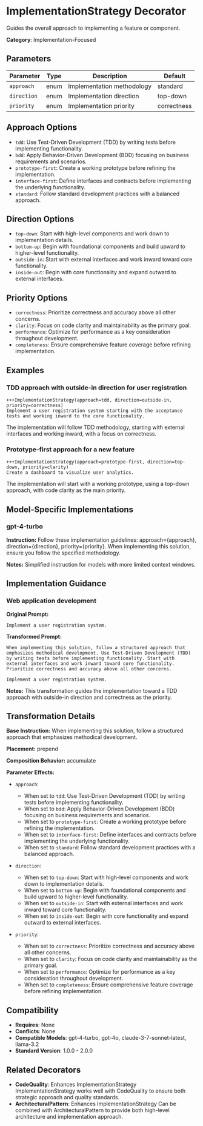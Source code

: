 # ImplementationStrategy Decorator

Guides the overall approach to implementing a feature or component.

**Category**: Implementation-Focused

## Parameters

| Parameter | Type | Description | Default |
|-----------|------|-------------|--------|
| `approach` | enum | Implementation methodology | standard |
| `direction` | enum | Implementation direction | top-down |
| `priority` | enum | Implementation priority | correctness |

## Approach Options

- `tdd`: Use Test-Driven Development (TDD) by writing tests before implementing functionality.
- `bdd`: Apply Behavior-Driven Development (BDD) focusing on business requirements and scenarios.
- `prototype-first`: Create a working prototype before refining the implementation.
- `interface-first`: Define interfaces and contracts before implementing the underlying functionality.
- `standard`: Follow standard development practices with a balanced approach.

## Direction Options

- `top-down`: Start with high-level components and work down to implementation details.
- `bottom-up`: Begin with foundational components and build upward to higher-level functionality.
- `outside-in`: Start with external interfaces and work inward toward core functionality.
- `inside-out`: Begin with core functionality and expand outward to external interfaces.

## Priority Options

- `correctness`: Prioritize correctness and accuracy above all other concerns.
- `clarity`: Focus on code clarity and maintainability as the primary goal.
- `performance`: Optimize for performance as a key consideration throughout development.
- `completeness`: Ensure comprehensive feature coverage before refining implementation.

## Examples

### TDD approach with outside-in direction for user registration

```
+++ImplementationStrategy(approach=tdd, direction=outside-in, priority=correctness)
Implement a user registration system starting with the acceptance tests and working inward to the core functionality.
```

The implementation will follow TDD methodology, starting with external interfaces and working inward, with a focus on correctness.

### Prototype-first approach for a new feature

```
+++ImplementationStrategy(approach=prototype-first, direction=top-down, priority=clarity)
Create a dashboard to visualize user analytics.
```

The implementation will start with a working prototype, using a top-down approach, with code clarity as the main priority.

## Model-Specific Implementations

### gpt-4-turbo

**Instruction:** Follow these implementation guidelines: approach={approach}, direction={direction}, priority={priority}. When implementing this solution, ensure you follow the specified methodology.

**Notes:** Simplified instruction for models with more limited context windows.


## Implementation Guidance

### Web application development

**Original Prompt:**
```
Implement a user registration system.
```

**Transformed Prompt:**
```
When implementing this solution, follow a structured approach that emphasizes methodical development. Use Test-Driven Development (TDD) by writing tests before implementing functionality. Start with external interfaces and work inward toward core functionality. Prioritize correctness and accuracy above all other concerns.

Implement a user registration system.
```

**Notes:** This transformation guides the implementation toward a TDD approach with outside-in direction and correctness as the priority.

## Transformation Details

**Base Instruction:** When implementing this solution, follow a structured approach that emphasizes methodical development.

**Placement:** prepend

**Composition Behavior:** accumulate

**Parameter Effects:**

- `approach`:
  - When set to `tdd`: Use Test-Driven Development (TDD) by writing tests before implementing functionality.
  - When set to `bdd`: Apply Behavior-Driven Development (BDD) focusing on business requirements and scenarios.
  - When set to `prototype-first`: Create a working prototype before refining the implementation.
  - When set to `interface-first`: Define interfaces and contracts before implementing the underlying functionality.
  - When set to `standard`: Follow standard development practices with a balanced approach.

- `direction`:
  - When set to `top-down`: Start with high-level components and work down to implementation details.
  - When set to `bottom-up`: Begin with foundational components and build upward to higher-level functionality.
  - When set to `outside-in`: Start with external interfaces and work inward toward core functionality.
  - When set to `inside-out`: Begin with core functionality and expand outward to external interfaces.

- `priority`:
  - When set to `correctness`: Prioritize correctness and accuracy above all other concerns.
  - When set to `clarity`: Focus on code clarity and maintainability as the primary goal.
  - When set to `performance`: Optimize for performance as a key consideration throughout development.
  - When set to `completeness`: Ensure comprehensive feature coverage before refining implementation.

## Compatibility

- **Requires**: None
- **Conflicts**: None
- **Compatible Models**: gpt-4-turbo, gpt-4o, claude-3-7-sonnet-latest, llama-3.2
- **Standard Version**: 1.0.0 - 2.0.0

## Related Decorators

- **CodeQuality**: Enhances ImplementationStrategy ImplementationStrategy works well with CodeQuality to ensure both strategic approach and quality standards.
- **ArchitecturalPattern**: Enhances ImplementationStrategy Can be combined with ArchitecturalPattern to provide both high-level architecture and implementation approach.
